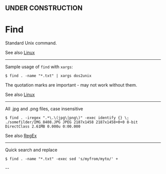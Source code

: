 
## UNDER CONSTRUCTION

# Find

Standard Unix command.

See also [Linux](Linux.md)

---

Sample usage of ```find``` with ```xargs```:
    
    $ find . -name "*.txt" | xargs dos2unix

The quotation marks are important - may not work without them.

See also [Linux](Linux.md)

---

All .jpg and .png files, case insensitive

    $ find . -iregex ".*\.\(jpg\|png\)" -exec identify {} \;
    ./somefilder/IMG_8408.JPG JPEG 2187x1458 2187x1458+0+0 8-bit DirectClass 2.61MB 0.000u 0:00.000

See also [RegEx](RegEx.md)

---

Quick search and replace

    $ find . -name "*.txt" -exec sed 's/myfrom/myto/' +

--
